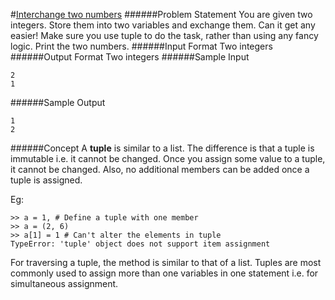#[Interchange two numbers](https://www.hackerrank.com/challenges/interchange-two-numbers)
######Problem Statement
You are given two integers. Store them into two variables and exchange them. Can it get any easier! Make sure you use tuple to do the task, rather than using any fancy logic. Print the two numbers.
######Input Format
Two integers
######Output Format
Two integers
######Sample Input
```
2
1
```
######Sample Output
```
1
2
```
######Concept
A **tuple** is similar to a list. The difference is that a tuple is immutable i.e. it cannot be changed. Once you assign some value to a tuple, it cannot be changed. Also, no additional members can be added once a tuple is assigned.

Eg:
```
>> a = 1, # Define a tuple with one member
>> a = (2, 6)
>> a[1] = 1 # Can't alter the elements in tuple
TypeError: 'tuple' object does not support item assignment
```
For traversing a tuple, the method is similar to that of a list. Tuples are most commonly used to assign more than one variables in one statement i.e. for simultaneous assignment.
